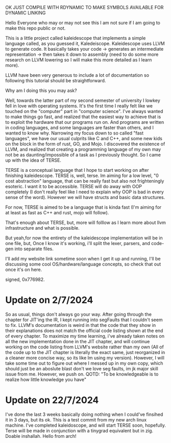 OK JUST COMPILE WITH RDYNAMIC TO MAKE SYMBOLS AVAILABLE FOR DYNAMIC LINKING 


Hello Everyone who may or may not see this I am not sure if I am going to make this repo public or not.

This is a little project called kaleidescope that implements a simple language called, as you guessed it, Kaledeiscope.
Kaleidescope uses LLVM to generate code. It basically takes your code -> generates an intermediate representation -> then takes it down to assembly (need to do some more research on LLVM lowering so I will make this more detailed as I learn more).

LLVM have been very generous to include a lot of documentation so following this tutorial should be straightforward.

Why am I doing this you may ask?

Well, towards the latter part of my second semester of university I lowkey fell in love with operating systems. It's the first time I really felt like we touched on the "computer" 
part in "computer science".
I've always wanted to make things go fast, and realized that the easiest way to achieve that is to exploit the hardware that our programs run on.
And programs are written in coding languages, and some languages are faster than others, and I wanted to know why. 
Narrowing my focus down to so called "fast languages", we have our usual culprits like C and C++, and some new kids on the block in the form of rust, GO, and Mojo.
I discovered the existence of LLVM, and realized that creating a programming language of my own may not be as daunting/impossible of a task as I previously thought.
So I came up with the idea of TERSE. 

TERSE is a conceptual language that I hope to start working on after finishing kaleidescope.
TERSE is, well, terse. Im aiming for a low level, "0 cost abstraction" language, that can be really fast but also not frighteningly esoteric. I want it to be accessible. 
TERSE will do away with OOP completely (I don't really feel like I need to explain why OOP is bad in every sense of the word). However we will have structs and basic data structures.

For now, TERSE is aimed to be a language that is kinda fast (I'm aiming for at least as fast as C++ and rust, mojo will follow). 

That's enough about TERSE, but, more will folllow as I learn more about llvm infrastructure and what is possible. 

But yeah,for now the entirety of the kaleidescope implementation will be in one file, but, Once I know it's working, i'll split the lexer, parsers, and code-gen into separate files.

I'll add my website link sometime soon when I get it up and running, I'll be discussing some cool OS/hardware/language concepts, so check that out once it's on here.

signed, 0x776982.


# Update on 2/7/2024
So as usual, things don't always go your way. After going through the chapter for JIT'ing the IR, I kept running into segFaults that I couldn't seem to fix. LLVM's documentation is weird in that the code that they show in their explanations does not match the official code listing shown at the end of every chapter. To maximize my time learning, i've already taken notes on all the new implementation done in the JIT chapter, and will continue working on the code listing from LLVM's website rather than my own (All of the code up to the JIT chapter is literally the exact same, just reorganized in a cleaner more concise way, so its like Im using my version). However, I will take some time out to figure out where I messed up in my own copy, which should just be an aboslute blast don't we love seg faults, im jk major skill issue from me. However, we push on. QOTD: "To be knowledgeable is to realize how little knowledge you have"

# Update on 22/7/2024
I've done the last 3 weeks basically doing nothing when I could've finsihed it in 3 days, but its ok. This is a test commit from my new arch linux machine. I've completed kaleidoscope, and will start TERSE soon, hopefully. Terse will be made in conjunction with a tinygrad equivalent but in zig. Doable inshallah. Hello from arch!
